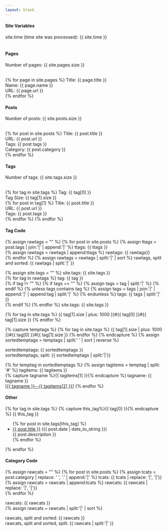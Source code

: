 ```yaml
---
layout: blank
---
```


<h4>Site Variables</h4>

site.time (time site was processed): {{ site.time }} <br><br>

<h4>Pages</h4>

Number of pages: {{ site.pages.size }} <br><br>

{% for page in site.pages %}
  Title: {{ page.title }} <br>
  Name: {{ page.name }} <br>
  URL: {{ page.url }} <br>
{% endfor %}


<h4>Posts</h4>

Number of posts: {{ site.posts.size }} <br><br>

{% for post in site.posts %}
  Title: {{ post.title }} <br>
  URL: {{ post.url }} <br>
  Tags: {{ post.tags }} <br>
  Category: {{ post.category }} <br>
{% endfor %}

<h4>Tags</h4>

Number of tags: {{ site.tags.size }} <br><br>

{% for tag in site.tags %}
  Tag: {{ tag[0] }} <br>
  Tag Size: {{ tag[1].size }} <br>
  {% for post in tag[1] %}
  Title: {{ post.title }} <br>
  URL: {{ post.url }} <br>
  Tags: {{ post.tags }} <br>
  {% endfor %}
{% endfor %}

<h4> Tag Code </h4>

{% assign rawtags = "" %}
{% for post in site.posts %}
  {% assign ttags = post.tags | join:'|' | append:'|' %}
ttags: {{ ttags }} <br>
  {% assign rawtags = rawtags | append:ttags %}
rawtags: {{ rawtags}} <br>
{% endfor %}
{% assign rawtags = rawtags | split:'|' | sort %}
rawtags, split and sorted: {{ rawtags | split:'|' }} <br>

{% assign site.tags = "" %}
site.tags: {{ site.tags }} <br>
{% for tag in rawtags %}
tag: {{ tag }} <br>
  {% if tag != "" %}
    {% if tags == "" %}
      {% assign tags = tag | split:'|' %}
    {% endif %}
    {% unless tags contains tag %}
      {% assign tags = tags | join:'|' | append:'|' | append:tag | split:'|' %}
    {% endunless %}
tags: {{ tags | split:'|' }} <br>
  {% endif %}
{% endfor %}
site.tags: {{ site.tags }} <br>

{% for tag in site.tags %}
  {{ tag[1].size | plus: 1000 }}#{{ tag[0] }}#{{ tag[1].size }}
{% endfor %}

{% capture temptags %}
  {% for tag in site.tags %}
    {{ tag[1].size | plus: 1000 }}#{{ tag[0] }}#{{ tag[1].size }}
  {% endfor %}
{% endcapture %}
{% assign sortedtemptags = temptags | split:' ' | sort | reverse %}

sortedtemptags: {{ sortedtemptags }} <br>
sortedtemptags, split: {{ sortedtemptags | split:'|'}} <br>

{% for temptag in sortedtemptags %}
  {% assign tagitems = temptag | split: '#' %}
tagitems: {{ tagitems }} <br>
  {% capture tagname %}{{ tagitems[1] }}{% endcapture %}
tagname: {{ tagname }} <br>
  [<a href="/tag/{{ tagname }}">{{ tagname }}--{{ tagitems[2] }}</a>]
{% endfor %}


<h4>Other</h4>

{% for tag in site.tags %}
  {% capture this_tag%}{{ tag[0] }}{% endcapture %}
  {{ this_tag }}
  <ul>
  {% for post in site.tags[this_tag] %}
    <li><a href="{{ post.url }}">{{ post.title }}</a> ({{ post.date | date_to_string }})<br>
      {{ post.description }}
    </li>
  {% endfor %}
  </ul>
{% endfor %}

<h4>Category Code</h4>

{% assign rawcats = "" %}
{% for post in site.posts %}
  {% assign tcats = post.category | replace: ' ', '.' | append:'|' %}
tcats: {{ tcats | replace: '|', '\|'}} <br>
  {% assign rawcats = rawcats | append:tcats %}
rawcats: {{ rawcats | replace: '|', '\|'}} <br>
{% endfor %}

rawcats: {{ rawcats }} <br>
{% assign rawcats = rawcats | split:'|' | sort %}

rawcats, split and sorted: {{ rawcats }} <br>
rawcats, split and sorted, split: {{ rawcats | split:'|' }} <br>
